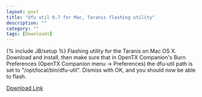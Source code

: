 ```yaml
---
layout: post
title: "dfu util 0.7 for Mac, Taranis flashing utility"
description: ""
category: ""
tags: [Downloads]
---
```

{% include JB/setup %}
Flashing utility for the Taranis on Mac OS X.  
Download and install, then make sure that in OpenTX Companion's Burn Preferences (OpenTX Companion menu -> Preferences) the dfu-util path is set to "/opt/local/bin/dfu-util".   Dismiss with OK, and you should now be able to flash.

[Download Link](https://companion9x.googlecode.com/files/dfu-util-0.7.mpkg)

